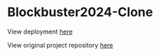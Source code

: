 # Blockbuster2024-Clone

View deployment [here](https://blockbuster2024-c2f830097f5f.herokuapp.com/)

View original project repository [here](https://github.com/Goobergreve09/Blockbuster2024)

